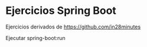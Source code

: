 # Ejercicios Spring Boot


Ejercicios derivados de
https://github.com/in28minutes 

Ejecutar spring-boot:run
